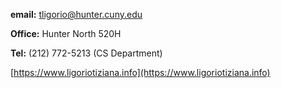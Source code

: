 **email:** tligorio@hunter.cuny.edu    

**Office:** Hunter North 520H 

**Tel:** (212) 772-5213 (CS Department)

[https://www.ligoriotiziana.info](https://www.ligoriotiziana.info)


